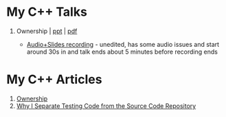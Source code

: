 
# My C++ Talks

1. Ownership | [ppt](https://github.com/ChopsII/ChopsII.github.io/blob/master/ownership/Lynden_Shields_Ownership.pptx?raw=true) | [pdf](https://github.com/ChopsII/ChopsII.github.io/tree/master/ownership/Lynden_Shields_Ownership.pdf) 
    
    * [Audio+Slides recording](https://github.com/ChopsII/ChopsII.github.io/blob/master/ownership/ownership_talk.mp4?raw=true) - unedited, has some audio issues and start around 30s in and talk ends about 5 minutes before recording ends

# My C++ Articles

1. [Ownership](ownership/ownership_article.md)
1. [Why I Separate Testing Code from the Source Code Repository](./Why%20I%20Separate%20Testing%20Code%20from%20the%20Source%20Code%20Repository/Why%20I%20Separate%20Testing%20Code%20from%20the%20Source%20Code%20Repository.md)
